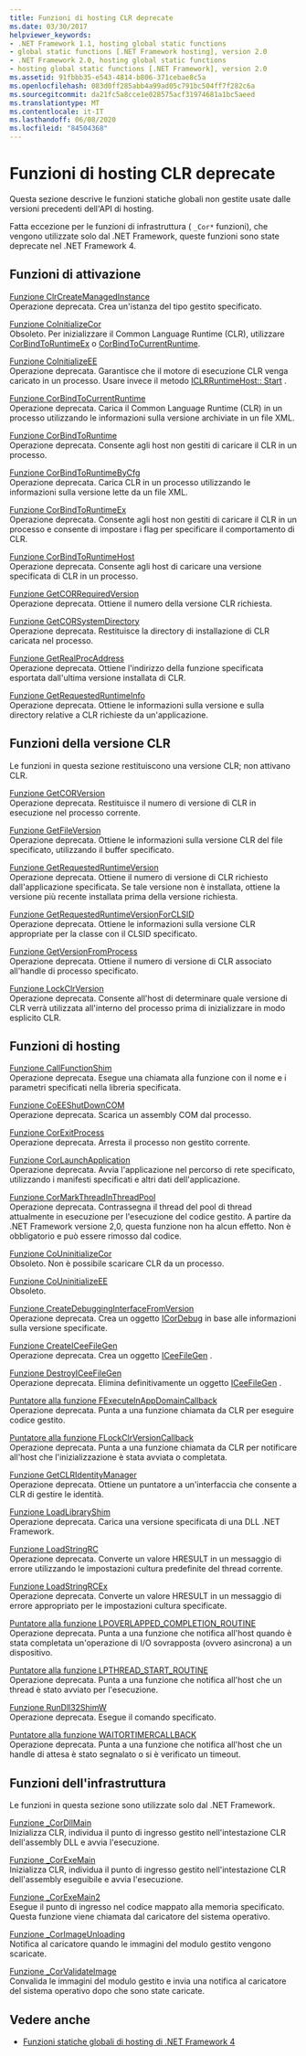 ```yaml
---
title: Funzioni di hosting CLR deprecate
ms.date: 03/30/2017
helpviewer_keywords:
- .NET Framework 1.1, hosting global static functions
- global static functions [.NET Framework hosting], version 2.0
- .NET Framework 2.0, hosting global static functions
- hosting global static functions [.NET Framework], version 2.0
ms.assetid: 91fbbb35-e543-4814-b806-371cebae8c5a
ms.openlocfilehash: 083d0ff285abb4a99ad05c791bc504ff7f282c6a
ms.sourcegitcommit: da21fc5a8cce1e028575acf31974681a1bc5aeed
ms.translationtype: MT
ms.contentlocale: it-IT
ms.lasthandoff: 06/08/2020
ms.locfileid: "84504368"
---
```

# <a name="deprecated-clr-hosting-functions"></a>Funzioni di hosting CLR deprecate
Questa sezione descrive le funzioni statiche globali non gestite usate dalle versioni precedenti dell'API di hosting.  
  
 Fatta eccezione per le funzioni di infrastruttura ( `_Cor*` funzioni), che vengono utilizzate solo dal .NET Framework, queste funzioni sono state deprecate nel .NET Framework 4.  
  
## <a name="activation-functions"></a>Funzioni di attivazione  
 [Funzione ClrCreateManagedInstance](clrcreatemanagedinstance-function.md)  
 Operazione deprecata. Crea un'istanza del tipo gestito specificato.  
  
 [Funzione CoInitializeCor](coinitializecor-function.md)  
 Obsoleto. Per inizializzare il Common Language Runtime (CLR), utilizzare [CorBindToRuntimeEx](corbindtoruntimeex-function.md) o [CorBindToCurrentRuntime](corbindtocurrentruntime-function.md).  
  
 [Funzione CoInitializeEE](coinitializeee-function.md)  
 Operazione deprecata. Garantisce che il motore di esecuzione CLR venga caricato in un processo. Usare invece il metodo [ICLRRuntimeHost:: Start](iclrruntimehost-start-method.md) .  
  
 [Funzione CorBindToCurrentRuntime](corbindtocurrentruntime-function.md)  
 Operazione deprecata. Carica il Common Language Runtime (CLR) in un processo utilizzando le informazioni sulla versione archiviate in un file XML.  
  
 [Funzione CorBindToRuntime](corbindtoruntime-function.md)  
 Operazione deprecata. Consente agli host non gestiti di caricare il CLR in un processo.  
  
 [Funzione CorBindToRuntimeByCfg](corbindtoruntimebycfg-function.md)  
 Operazione deprecata. Carica CLR in un processo utilizzando le informazioni sulla versione lette da un file XML.  
  
 [Funzione CorBindToRuntimeEx](corbindtoruntimeex-function.md)  
 Operazione deprecata. Consente agli host non gestiti di caricare il CLR in un processo e consente di impostare i flag per specificare il comportamento di CLR.  
  
 [Funzione CorBindToRuntimeHost](corbindtoruntimehost-function.md)  
 Operazione deprecata. Consente agli host di caricare una versione specificata di CLR in un processo.  
  
 [Funzione GetCORRequiredVersion](getcorrequiredversion-function.md)  
 Operazione deprecata. Ottiene il numero della versione CLR richiesta.  
  
 [Funzione GetCORSystemDirectory](getcorsystemdirectory-function.md)  
 Operazione deprecata. Restituisce la directory di installazione di CLR caricata nel processo.  
  
 [Funzione GetRealProcAddress](getrealprocaddress-function.md)  
 Operazione deprecata. Ottiene l'indirizzo della funzione specificata esportata dall'ultima versione installata di CLR.  
  
 [Funzione GetRequestedRuntimeInfo](getrequestedruntimeinfo-function.md)  
 Operazione deprecata. Ottiene le informazioni sulla versione e sulla directory relative a CLR richieste da un'applicazione.  
  
## <a name="clr-version-functions"></a>Funzioni della versione CLR  
 Le funzioni in questa sezione restituiscono una versione CLR; non attivano CLR.  
  
 [Funzione GetCORVersion](getcorversion-function.md)  
 Operazione deprecata. Restituisce il numero di versione di CLR in esecuzione nel processo corrente.  
  
 [Funzione GetFileVersion](getfileversion-function.md)  
 Operazione deprecata. Ottiene le informazioni sulla versione CLR del file specificato, utilizzando il buffer specificato.  
  
 [Funzione GetRequestedRuntimeVersion](getrequestedruntimeversion-function.md)  
 Operazione deprecata. Ottiene il numero di versione di CLR richiesto dall'applicazione specificata. Se tale versione non è installata, ottiene la versione più recente installata prima della versione richiesta.  
  
 [Funzione GetRequestedRuntimeVersionForCLSID](getrequestedruntimeversionforclsid-function.md)  
 Operazione deprecata. Ottiene le informazioni sulla versione CLR appropriate per la classe con il CLSID specificato.  
  
 [Funzione GetVersionFromProcess](getversionfromprocess-function.md)  
 Operazione deprecata. Ottiene il numero di versione di CLR associato all'handle di processo specificato.  
  
 [Funzione LockClrVersion](lockclrversion-function.md)  
 Operazione deprecata. Consente all'host di determinare quale versione di CLR verrà utilizzata all'interno del processo prima di inizializzare in modo esplicito CLR.  
  
## <a name="hosting-functions"></a>Funzioni di hosting  
 [Funzione CallFunctionShim](callfunctionshim-function.md)  
 Operazione deprecata. Esegue una chiamata alla funzione con il nome e i parametri specificati nella libreria specificata.  
  
 [Funzione CoEEShutDownCOM](coeeshutdowncom-function.md)  
 Operazione deprecata. Scarica un assembly COM dal processo.  
  
 [Funzione CorExitProcess](corexitprocess-function.md)  
 Operazione deprecata. Arresta il processo non gestito corrente.  
  
 [Funzione CorLaunchApplication](corlaunchapplication-function.md)  
 Operazione deprecata. Avvia l'applicazione nel percorso di rete specificato, utilizzando i manifesti specificati e altri dati dell'applicazione.  
  
 [Funzione CorMarkThreadInThreadPool](cormarkthreadinthreadpool-function.md)  
 Operazione deprecata. Contrassegna il thread del pool di thread attualmente in esecuzione per l'esecuzione del codice gestito. A partire da .NET Framework versione 2,0, questa funzione non ha alcun effetto. Non è obbligatorio e può essere rimosso dal codice.  
  
 [Funzione CoUninitializeCor](couninitializecor-function.md)  
 Obsoleto. Non è possibile scaricare CLR da un processo.  
  
 [Funzione CoUninitializeEE](couninitializeee-function.md)  
 Obsoleto.  
  
 [Funzione CreateDebuggingInterfaceFromVersion](createdebugginginterfacefromversion-function.md)  
 Operazione deprecata. Crea un oggetto [ICorDebug](../debugging/icordebug-interface.md) in base alle informazioni sulla versione specificate.  
  
 [Funzione CreateICeeFileGen](createiceefilegen-function.md)  
 Operazione deprecata. Crea un oggetto [ICeeFileGen](iceefilegen-class.md) .  
  
 [Funzione DestroyICeeFileGen](destroyiceefilegen-function.md)  
 Operazione deprecata. Elimina definitivamente un oggetto [ICeeFileGen](iceefilegen-class.md) .  
  
 [Puntatore alla funzione FExecuteInAppDomainCallback](fexecuteinappdomaincallback-function-pointer.md)  
 Operazione deprecata. Punta a una funzione chiamata da CLR per eseguire codice gestito.  
  
 [Puntatore alla funzione FLockClrVersionCallback](flockclrversioncallback-function-pointer.md)  
 Operazione deprecata. Punta a una funzione chiamata da CLR per notificare all'host che l'inizializzazione è stata avviata o completata.  
  
 [Funzione GetCLRIdentityManager](getclridentitymanager-function.md)  
 Operazione deprecata. Ottiene un puntatore a un'interfaccia che consente a CLR di gestire le identità.  
  
 [Funzione LoadLibraryShim](loadlibraryshim-function.md)  
 Operazione deprecata. Carica una versione specificata di una DLL .NET Framework.  
  
 [Funzione LoadStringRC](loadstringrc-function.md)  
 Operazione deprecata. Converte un valore HRESULT in un messaggio di errore utilizzando le impostazioni cultura predefinite del thread corrente.  
  
 [Funzione LoadStringRCEx](loadstringrcex-function.md)  
 Operazione deprecata. Converte un valore HRESULT in un messaggio di errore appropriato per le impostazioni cultura specificate.  
  
 [Puntatore alla funzione LPOVERLAPPED_COMPLETION_ROUTINE](lpoverlapped-completion-routine-function-pointer.md)  
 Operazione deprecata. Punta a una funzione che notifica all'host quando è stata completata un'operazione di I/O sovrapposta (ovvero asincrona) a un dispositivo.  
  
 [Puntatore alla funzione LPTHREAD_START_ROUTINE](lpthread-start-routine-function-pointer.md)  
 Operazione deprecata. Punta a una funzione che notifica all'host che un thread è stato avviato per l'esecuzione.  
  
 [Funzione RunDll32ShimW](rundll32shimw-function.md)  
 Operazione deprecata. Esegue il comando specificato.  
  
 [Puntatore alla funzione WAITORTIMERCALLBACK](waitortimercallback-function-pointer.md)  
 Operazione deprecata. Punta a una funzione che notifica all'host che un handle di attesa è stato segnalato o si è verificato un timeout.  
  
## <a name="infrastructure-functions"></a>Funzioni dell'infrastruttura  
 Le funzioni in questa sezione sono utilizzate solo dal .NET Framework.  
  
 [Funzione _CorDllMain](cordllmain-function.md)  
 Inizializza CLR, individua il punto di ingresso gestito nell'intestazione CLR dell'assembly DLL e avvia l'esecuzione.  
  
 [Funzione _CorExeMain](corexemain-function.md)  
 Inizializza CLR, individua il punto di ingresso gestito nell'intestazione CLR dell'assembly eseguibile e avvia l'esecuzione.  
  
 [Funzione _CorExeMain2](corexemain2-function.md)  
 Esegue il punto di ingresso nel codice mappato alla memoria specificato. Questa funzione viene chiamata dal caricatore del sistema operativo.  
  
 [Funzione _CorImageUnloading](corimageunloading-function.md)  
 Notifica al caricatore quando le immagini del modulo gestito vengono scaricate.  
  
 [Funzione _CorValidateImage](corvalidateimage-function.md)  
 Convalida le immagini del modulo gestito e invia una notifica al caricatore del sistema operativo dopo che sono state caricate.  
  
## <a name="see-also"></a>Vedere anche

- [Funzioni statiche globali di hosting di .NET Framework 4](net-framework-4-hosting-global-static-functions.md)
